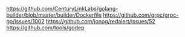 https://github.com/CenturyLinkLabs/golang-builder/blob/master/builder/Dockerfile
https://github.com/grpc/grpc-go/issues/1002
https://github.com/jonog/redalert/issues/52
https://github.com/tools/godep
